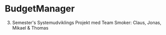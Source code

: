 # BudgetManager
3. Semester's Systemudviklings Projekt med Team Smoker: Claus, Jonas, Mikael & Thomas
